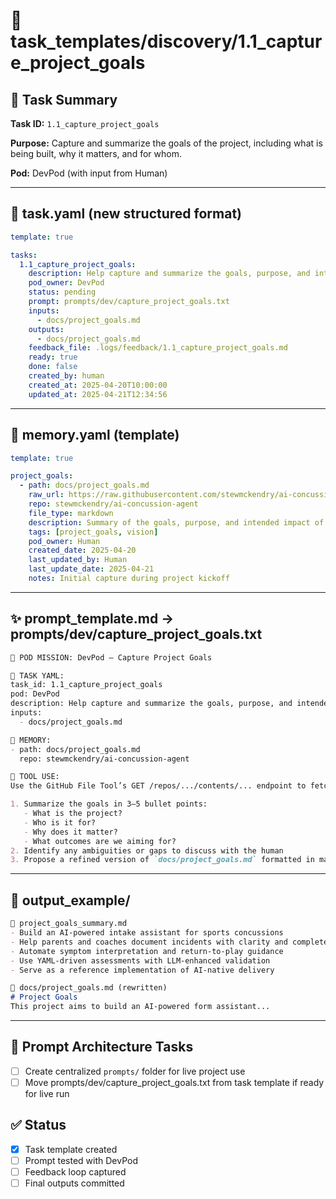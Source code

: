 # 📁 task_templates/discovery/1.1_capture_project_goals

## 🎯 Task Summary
**Task ID:** `1.1_capture_project_goals`

**Purpose:** Capture and summarize the goals of the project, including what is being built, why it matters, and for whom.

**Pod:** DevPod (with input from Human)

---

## 📄 task.yaml (new structured format)
```yaml
template: true

tasks:
  1.1_capture_project_goals:
    description: Help capture and summarize the goals, purpose, and intended impact of the project
    pod_owner: DevPod
    status: pending
    prompt: prompts/dev/capture_project_goals.txt
    inputs:
      - docs/project_goals.md
    outputs:
      - docs/project_goals.md
    feedback_file: .logs/feedback/1.1_capture_project_goals.md
    ready: true
    done: false
    created_by: human
    created_at: 2025-04-20T10:00:00
    updated_at: 2025-04-21T12:34:56
```

---

## 🧠 memory.yaml (template)
```yaml
template: true

project_goals:
  - path: docs/project_goals.md
    raw_url: https://raw.githubusercontent.com/stewmckendry/ai-concussion-agent/main/docs/project_goals.md
    repo: stewmckendry/ai-concussion-agent
    file_type: markdown
    description: Summary of the goals, purpose, and intended impact of the project
    tags: [project_goals, vision]
    pod_owner: Human
    created_date: 2025-04-20
    last_updated_by: Human
    last_update_date: 2025-04-21
    notes: Initial capture during project kickoff
```

---

## ✨ prompt_template.md → prompts/dev/capture_project_goals.txt
```markdown
🎯 POD MISSION: DevPod – Capture Project Goals

🧾 TASK YAML:
task_id: 1.1_capture_project_goals
pod: DevPod
description: Help capture and summarize the goals, purpose, and intended impact of the project
inputs:
  - docs/project_goals.md

📁 MEMORY:
- path: docs/project_goals.md
  repo: stewmckendry/ai-concussion-agent

📡 TOOL USE:
Use the GitHub File Tool’s GET /repos/.../contents/... endpoint to fetch the input file. Then:

1. Summarize the goals in 3–5 bullet points:
   - What is the project?
   - Who is it for?
   - Why does it matter?
   - What outcomes are we aiming for?
2. Identify any ambiguities or gaps to discuss with the human
3. Propose a refined version of `docs/project_goals.md` formatted in markdown
```

---

## 📁 output_example/
```markdown
📄 project_goals_summary.md
- Build an AI-powered intake assistant for sports concussions
- Help parents and coaches document incidents with clarity and completeness
- Automate symptom interpretation and return-to-play guidance
- Use YAML-driven assessments with LLM-enhanced validation
- Serve as a reference implementation of AI-native delivery

📄 docs/project_goals.md (rewritten)
# Project Goals
This project aims to build an AI-powered form assistant...
```

---

## 🧩 Prompt Architecture Tasks
- [ ] Create centralized `prompts/` folder for live project use
- [ ] Move prompts/dev/capture_project_goals.txt from task template if ready for live run

## ✅ Status
- [x] Task template created
- [ ] Prompt tested with DevPod
- [ ] Feedback loop captured
- [ ] Final outputs committed
